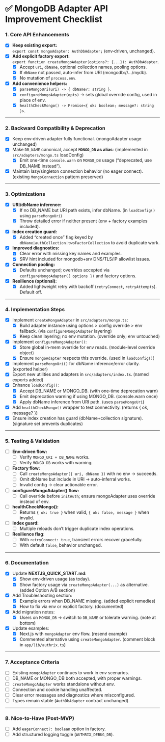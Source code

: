 # ✅ MongoDB Adapter API Improvement Checklist

### 1. Core API Enhancements
- [x] **Keep existing export:**  
  `export const mongoAdapter: AuthDbAdapter;` (env‑driven, unchanged).
- [x] **Add explicit factory export:**  
  `export function createMongoAdapter(options?: {...}): AuthDbAdapter`.
  - [x] Accept `uri`, `dbName`, optional collection names, pooling options.
  - [x] If `dbName` not passed, auto‑infer from URI (mongodb://.../mydb).
  - [x] No mutation of `process.env`.
- [x] **Add convenience helpers:**
  - [x] `parseMongoUri(uri) -> { dbName?: string }`.
  - [x] `configureMongoAdapter(opts)` → sets global override config, used in place of env.
  - [x] `healthCheckMongo() -> Promise<{ ok: boolean; message?: string }>`.

---

### 2. Backward Compatibility & Deprecation
- [x] Keep env‑driven adapter fully functional.  (mongoAdapter usage unchanged)
- [x] Make `DB_NAME` canonical, accept **`MONGO_DB` as alias**: (implemented in `src/adapters/mongo.ts` loadConfig)
  - [x] Emit one-time `console.warn` on `MONGO_DB` usage (“deprecated, use DB_NAME instead”).
- [x] Maintain lazy/singleton connection behavior (no eager connect).  (existing `MongoConnection` pattern preserved)

---

### 3. Optimizations
- [x] **URI/dbName inference:**
  - [x] If no DB_NAME but URI path exists, infer dbName. (in `loadConfig()` using `parseMongoUri`)
  - [x] Throw detailed error if neither present (env + factory examples included).
- [x] **Index creation guard:**
  - [x] Added “created once” flag keyed by `dbName|authCollection|twoFactorCollection` to avoid duplicate work.
- [x] **Improved diagnostics:**
  - [x] Clear error with missing key names and examples.
  - [x] SRV hint included for mongodb+srv DNS/TLS/IP allowlist issues.
- [x] **Connection pooling:**
  - [x] Defaults unchanged; overrides accepted via `configureMongoAdapter({ options })` and factory options.
- [x] **Resilience (optional):**
  - [x] Added lightweight retry with backoff (`retryConnect`, `retryAttempts`). Default off.

---

### 4. Implementation Steps
- [x] Implement `createMongoAdapter` in `src/adapters/mongo.ts`:
  - [x] Build adapter instance using options > config override > env fallback. (via `configureMongoAdapter` layering)
  - [x] Keep clean layering; no env mutation. (override only; env untouched)
- [x] Implement `configureMongoAdapter()`:
  - [x] Store global in‑mem override for env reads. (module-level override object)
  - [x] Ensure `mongoAdapter` respects this override. (used in `loadConfig()`)
- [x] Implement `parseMongoUri()` for dbName inference/error clarity. (exported helper)
- [x] Export new utilities and adapters in `src/adapters/index.ts`. (named exports added)
- [x] Enhance `loadConfig()`:
  - [x] Accept DB_NAME or MONGO_DB. (with one-time deprecation warn)
  - [x] Emit deprecation warning if using MONGO_DB. (console.warn once)
  - [x] Apply dbName inference from URI path. (uses `parseMongoUri`)
- [x] Add `healthCheckMongo()` wrapper to test connectivity. (returns { ok, message? })
- [x] Ensure index creation has guard (dbName+collection signature). (signature set prevents duplicates)

---

### 5. Testing & Validation
- [ ] **Env-driven flow:**  
  - [ ] Verify `MONGO_URI + DB_NAME` works.  
  - [ ] Verify `MONGO_DB` works with warning.
- [ ] **Factory flow:**  
  - [ ] Call `createMongoAdapter({ uri, dbName })` with no env → succeeds.  
  - [ ] Omit dbName but include in URI → auto-inferral works.  
  - [ ] Invalid config → clear actionable error.
- [ ] **configureMongoAdapter() flow:**  
  - [ ] Call override before `initAuth`; ensure mongoAdapter uses override instead of env.
- [ ] **healthCheckMongo():**  
  - [ ] Returns `{ ok: true }` when valid, `{ ok: false, message }` when invalid.
- [ ] **Index guard:**  
  - [ ] Multiple reloads don’t trigger duplicate index operations.
- [ ] **Resilience flag:**  
  - [ ] With `retryConnect: true`, transient errors recover gracefully.  
  - [ ] With default `false`, behavior unchanged.

---

### 6. Documentation
- [x] Update **NEXTJS_QUICK_START.md**:
  - [x] Show env‑driven usage (as today).
  - [x] Show factory usage via `createMongoAdapter(...)` as alternative. (added Option A/B section)
- [x] Add Troubleshooting section:
  - [x] Example errors when DB_NAME missing. (added explicit remedies)
  - [x] How to fix via env or explicit factory. (documented)
- [x] Add migration notes:
  - [x] Users on `MONGO_DB` → switch to `DB_NAME` or tolerate warning. (note at bottom)
- [x] Update examples:
  - [x] Next.js with `mongoAdapter` env flow. (resend example)
  - [x] Commented alternative using `createMongoAdapter`. (comment block in `app/lib/authrix.ts`)

---

### 7. Acceptance Criteria
- [ ] Existing `mongoAdapter` continues to work in env scenarios.  
- [ ] DB_NAME or MONGO_DB both accepted, with proper warnings.  
- [ ] `createMongoAdapter` works standalone without env.  
- [ ] Connection and cookie handling unaffected.  
- [ ] Clear error messages and diagnostics where misconfigured.  
- [ ] Types remain stable (`AuthDbAdapter` contract unchanged).  

---

### 8. Nice-to-Have (Post-MVP)
- [ ] Add `eagerConnect?: boolean` option in factory.
- [ ] Add structured logging toggle (`AUTHRIX_DEBUG_DB`).  